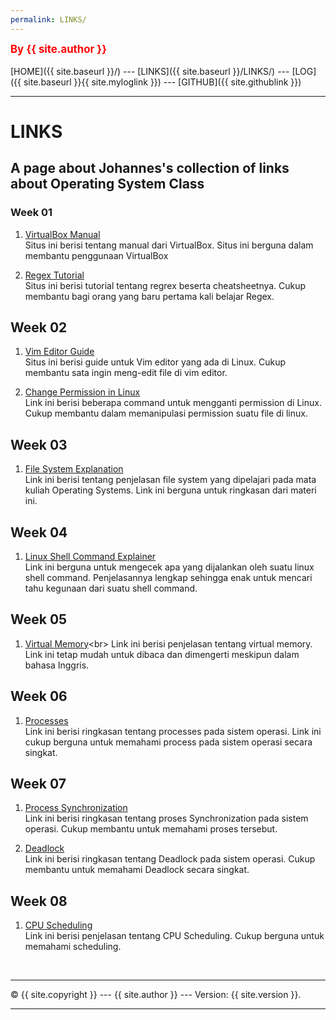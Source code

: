 ```yaml
---
permalink: LINKS/
---
```

<span style="color:red; font-weight:bold; font-size:larger;">By {{ site.author }}</span>
<br><br>
[HOME]({{ site.baseurl }}/) ---
[LINKS]({{ site.baseurl }}/LINKS/) ---
[LOG]({{ site.baseurl }}{{ site.myloglink }}) ---
[GITHUB]({{ site.githublink }})
<br>
<hr>

# LINKS

## A page about Johannes's collection of links about Operating System Class

### Week 01

1. [VirtualBox Manual](https://www.virtualbox.org/manual/)<br>
Situs ini berisi tentang manual dari VirtualBox. Situs ini berguna dalam membantu penggunaan VirtualBox

2. [Regex Tutorial](https://www.rexegg.com/)<br>
Situs ini berisi tutorial tentang regrex beserta cheatsheetnya. Cukup membantu bagi orang yang baru pertama kali belajar Regex.

## Week 02

1. [Vim Editor Guide](https://phoenixnap.com/kb/vim-commands-cheat-sheet)<br>
Situs ini berisi guide untuk Vim editor yang ada di Linux. Cukup membantu sata ingin meng-edit file di vim editor.

2. [Change Permission in Linux](https://www.hostinger.co.id/tutorial/pengertian-chmod-dan-chown-untuk-ganti-permission-di-linux/)<br>
Link ini berisi beberapa command untuk mengganti permission di Linux. Cukup membantu dalam memanipulasi permission suatu file di linux.

## Week 03

1. [File System Explanation](https://www.scaler.com/topics/file-systems-in-os/)<br>
Link ini berisi tentang penjelasan file system yang dipelajari pada mata kuliah Operating Systems. Link ini berguna untuk ringkasan dari materi ini.

## Week 04

1. [Linux Shell Command Explainer](https://explainshell.com/)<br>
Link ini berguna untuk mengecek apa yang dijalankan oleh suatu linux shell command. Penjelasannya lengkap sehingga enak untuk mencari tahu kegunaan dari suatu shell command.

## Week 05

1. [Virtual Memory](https://www.techtarget.com/searchstorage/definition/virtual-memory#:~:text=Virtual%20memory%20is%20a%20common,(RAM)%20to%20disk%20storage.)<br>
Link ini berisi penjelasan tentang virtual memory. Link ini tetap mudah untuk dibaca dan dimengerti meskipun dalam bahasa Inggris.

## Week 06

1. [Processes](https://www.tutorialspoint.com/operating_system/os_processes.htm)<br>
Link ini berisi ringkasan tentang processes pada sistem operasi. Link ini cukup berguna untuk memahami process pada sistem operasi secara singkat.

## Week 07

1. [Process Synchronization](https://www.scaler.com/topics/operating-system/process-synchronization-in-os/)<br>
Link ini berisi ringkasan tentang proses Synchronization pada sistem operasi. Cukup membantu untuk memahami proses tersebut.

2. [Deadlock](https://www.guru99.com/deadlock-in-operating-system.html)<br>
Link ini berisi ringkasan tentang Deadlock pada sistem operasi. Cukup membantu untuk memahami Deadlock secara singkat.

## Week 08

1. [CPU Scheduling](https://www.scaler.com/topics/operating-system/cpu-scheduling/)<br>
Link ini berisi penjelasan tentang CPU Scheduling. Cukup berguna untuk memahami scheduling.

<br>
<hr>
&copy; {{ site.copyright }} --- {{ site.author }} --- Version: {{ site.version }}.
<hr>
<br>
